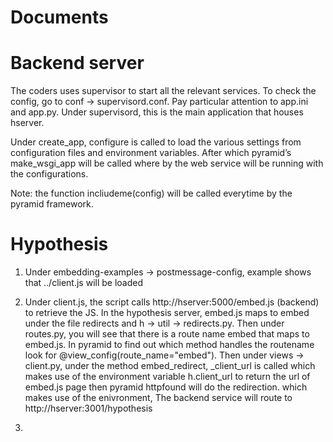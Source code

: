 # Documents

# __Backend server__
The coders uses supervisor to start all the relevant services. To check the config, go to conf → supervisord.conf. Pay particular attention to app.ini and app.py. Under supervisord, this is the main application that houses hserver.

Under create_app, configure is called to load the various settings from configuration files and environment variables. After which pyramid’s make_wsgi_app will be called where by the web service will be running with the configurations.

Note: the function incliudeme(config) will be called everytime by the pyramid framework.

# __Hypothesis__

1. Under embedding-examples → postmessage-config, example shows that ../client.js will be loaded

2. Under client.js, the script calls http://hserver:5000/embed.js (backend) to retrieve the JS. In the hypothesis server, embed.js maps to embed under the file redirects and h → util → redirects.py. Then under routes.py, you will see that there is a route name embed that maps to embed.js. In pyramid to find out which method handles the routename look for @view_config(route_name="embed"). Then under views -> client.py, under the method embed_redirect, _client_url is called which makes use of the environment variable h.client_url to return the url of embed.js page then pyramid httpfound will do the redirection. which makes use of the enivronment, The backend service will route to http://hserver:3001/hypothesis 

3. 